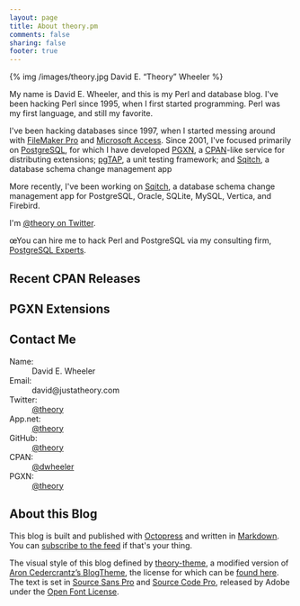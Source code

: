 ```yaml
---
layout: page
title: About theory.pm
comments: false
sharing: false
footer: true
---
```


{% img /images/theory.jpg David E. “Theory” Wheeler %}

My name is David E. Wheeler, and this is my Perl and database blog. I've been
hacking Perl since 1995, when I first started programming. Perl was my first
language, and still my favorite.

I've been hacking databases since 1997, when I started messing around with
[FileMaker Pro](https://en.wikipedia.org/wiki/FileMaker) and
[Microsoft Access](https://en.wikipedia.org/wiki/Microsoft_Access). Since
2001, I've focused primarily on [PostgreSQL](http://postgresql.org/), for
which I have developed [PGXN](http://pgxn.org/), a
[CPAN](https://metacpan.org/)-like service for distributing extensions;
[pgTAP](http://pgtap.org/), a unit testing framework; and
[Sqitch](http://sqitch.org/), a database schema change management app

More recently, I've been working on [Sqitch](http://sqitch.org/), a database
schema change management app for PostgreSQL, Oracle, SQLite, MySQL, Vertica, and Firebird.

I'm [@theory on Twitter](https://twitter.com/theory/).

œYou can hire me to hack Perl and PostgreSQL via my consulting firm,
[PostgreSQL Experts](http://pgexperts.com/).

Recent CPAN Releases
--------------------

<script type="text/javascript">
function dists(data) {
    document.write('<dl>');
    for (i in data.hits.hits) {
        var dist = data.hits.hits[i].fields;
        document.write(
            '<dt><a href="http://metacpan.org/release/DWHEELER/' + dist.name +
            '">' + dist.distribution + '</a></dt>' +
            '<dd>' + dist.abstract + '</dd>'
        );
    }
    document.write('</dl>');
}
 </script>
 
<script type="text/javascript"
         src="http://api.metacpan.org/v0/release/_search?q=author:DWHEELER+AND+status:latest&fields=name,distribution,abstract&size=10&sort=date:desc&callback=dists">
</script>

PGXN Extensions
---------------

<script type="text/javascript">
function dists(data) {
    document.write('<dl>');
    for (dist in data.releases) {
        document.write(
            '<dt><a href=http://pgxn.org/dist/' + dist.toLowerCase() +
            '/>' + dist + '</a></dt>' +
            '<dd>' + data.releases[dist].abstract + '</dd>'
        );
    }
    document.write('</dl>');
}
</script>
<script type="text/javascript"
        src="http://api.pgxn.org/user/theory.json?callback=dists">
</script>

Contact Me
----------

<section class="vcard" itemtype="http://data-vocabulary.org/Person"><p></p>
<dl>
    <dt>Name:</dt>
    <dd itemprop="name">David E. Wheeler</dd>
    <dt>Email:</dt>
    <dd>david@justatheory.com</dd>
    <dt>Twitter:</dt>
    <dd itemprop="url"><a href="https://twitter.com/theory">@theory</a></dd>
    <dt>App.net:</dt>
    <dd itemprop="url"><a href="https://alpha.app.net/theory">@theory</a></dd>
    <dt>GitHub:</dt>
    <dd itemprop="url"><a href="https://github.com/theory">@theory</a></dd>
    <dt>CPAN:</dt>
    <dd itemprop="url"><a href="https://metacpan.org/author/DWHEELER">@dwheeler</a></dd>
    <dt>PGXN:</dt>
    <dd itemprop="url"><a href="http://pgxn.org/user/theory">@theory</a></dd>
</dl>
</section>

About this Blog
---------------

This blog is built and published with [Octopress](http://octopress.org/) and
written in [Markdown](http://daringfireball.net/projects/markdown/). You can
[subscribe to the feed](/atom.xml) if that's your thing.

The visual style of this blog defined by
[theory-theme](https://github.com/theory/theory-theme/), a modified version of
[Aron Cedercrantz’s BlogTheme](https://github.com/rastersize/BlogTheme), the
license for which can be
[found here](https://github.com/rastersize/BlogTheme/blob/master/LICENSE). The
text is set in [Source Sans Pro](https://github.com/adobe/source-sans-pro) and
[Source Code Pro](https://github.com/adobe/source-code-pro), released by Adobe under the
[Open Font License](https://github.com/adobe/source-code-pro/blob/master/LICENSE.txt).

